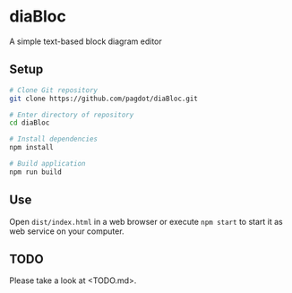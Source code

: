 # diaBloc

A simple text-based block diagram editor

## Setup

```sh
# Clone Git repository
git clone https://github.com/pagdot/diaBloc.git

# Enter directory of repository
cd diaBloc

# Install dependencies
npm install

# Build application
npm run build
```

## Use

Open `dist/index.html` in a web browser or execute `npm start` to start it as web service on your computer.

## TODO

Please take a look at <TODO.md>.